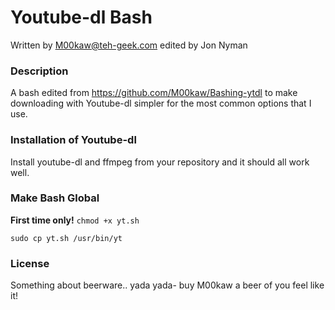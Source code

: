 # Youtube-dl Bash

Written by M00kaw@teh-geek.com edited by Jon Nyman

### Description

A bash edited from <https://github.com/M00kaw/Bashing-ytdl> to make downloading with Youtube-dl simpler for the most common options that I use.

### Installation of Youtube-dl

Install youtube-dl and ffmpeg from your repository and it should all work well. 

### Make Bash Global

**First time only!** `chmod +x yt.sh`

`sudo cp yt.sh /usr/bin/yt`

### License

Something about beerware.. yada yada-  buy M00kaw a beer of you feel like it! 
